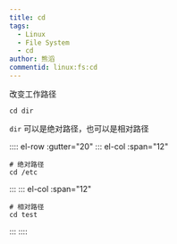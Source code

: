 ```yaml
---
title: cd
tags:
  - Linux
  - File System
  - cd
author: 熊滔
commentid: linux:fs:cd
---
```


改变工作路径

```shell
cd dir
```

`dir` 可以是绝对路径，也可以是相对路径


:::: el-row :gutter="20"
::: el-col :span="12"
```shell
# 绝对路径
cd /etc
```
:::
::: el-col :span="12"
```shell
# 相对路径
cd test
```
:::
::::